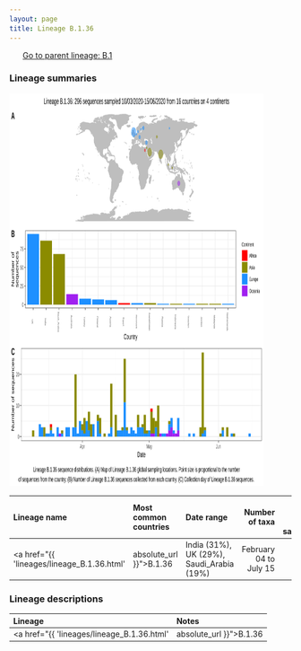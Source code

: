 ```yaml
---
layout: page
title: Lineage B.1.36
---
```




<p>
<ul class="actions small">
	 <a href="{{ 'lineages/lineage_B.1.html' | absolute_url }}" class="button special fit">Go to parent lineage: B.1</a>
</ul>
</p>
<h3> Lineage summaries</h3>

<img src="../assets/images/B.1.36.svg" alt="B.1.36 lineage summary figure" width="90%" height="700px" />


| Lineage name | Most common countries | Date range | Number of taxa |  Days since last sampling | Known Travel | Recall value |
|:-----|:-----|:-------|-------:|-------:|:---------|--------:|
| <a href="{{ 'lineages/lineage_B.1.36.html' | absolute_url }}">B.1.36</a> | India (31%), UK (29%), Saudi_Arabia (19%) | February 04 to July 15 | 427 | 20 |  | 1.000 |

<h3>Lineage descriptions</h3>

| Lineage | Notes |
|:-----|:-----|
| <a href="{{ 'lineages/lineage_B.1.36.html' | absolute_url }}">B.1.36</a> | Global lineage- Turkey, Saudi Arabia, India, UK |

